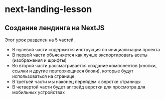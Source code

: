 # next-landing-lesson

## Создание лендинга на NextJS

Этот урок разделен на 5 частей.

- В нулевой части содержится инструкция по инициализации проекта
- В первой части объясняется как лучше экспортировать асеты (изображения и шрифты)
- Во второй части рассматривается создание компонентов (кнопки, ссылки и другие повторяющиеся блоки), которые будут использоваться на странице.
- В третьей части мы наконец перейдем к верстке страницы
- В четвертой части будет апгрейд верстки для просмотра для мобильных устройствах

